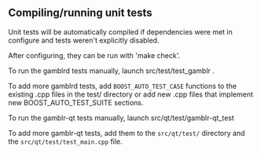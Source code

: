 Compiling/running unit tests
------------------------------------

Unit tests will be automatically compiled if dependencies were met in configure
and tests weren't explicitly disabled.

After configuring, they can be run with 'make check'.

To run the gamblrd tests manually, launch src/test/test_gamblr .

To add more gamblrd tests, add `BOOST_AUTO_TEST_CASE` functions to the existing
.cpp files in the test/ directory or add new .cpp files that
implement new BOOST_AUTO_TEST_SUITE sections.

To run the gamblr-qt tests manually, launch src/qt/test/gamblr-qt_test

To add more gamblr-qt tests, add them to the `src/qt/test/` directory and
the `src/qt/test/test_main.cpp` file.
